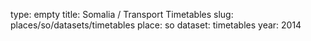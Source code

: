 type: empty
title: Somalia / Transport Timetables
slug: places/so/datasets/timetables
place: so
dataset: timetables
year: 2014
